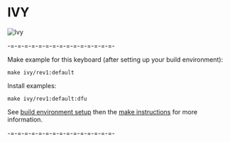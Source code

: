 IVY
===

![Ivy](https://i.imgur.com/fnVQet6.jpg)

-=-=-=-=-=-=-=-=-=-=-=-=-=-=-=-

Make example for this keyboard (after setting up your build environment):

    make ivy/rev1:default
    
Install examples:

    make ivy/rev1:default:dfu

See [build environment setup](https://docs.qmk.fm/#/getting_started_build_tools) then the [make instructions](https://docs.qmk.fm/#/getting_started_make_guide) for more information.

-=-=-=-=-=-=-=-=-=-=-=-=-=-=-=-